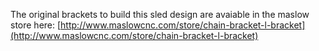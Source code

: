 The original brackets to build this sled design are avaiable in the maslow store here: [http://www.maslowcnc.com/store/chain-bracket-l-bracket](http://www.maslowcnc.com/store/chain-bracket-l-bracket)
